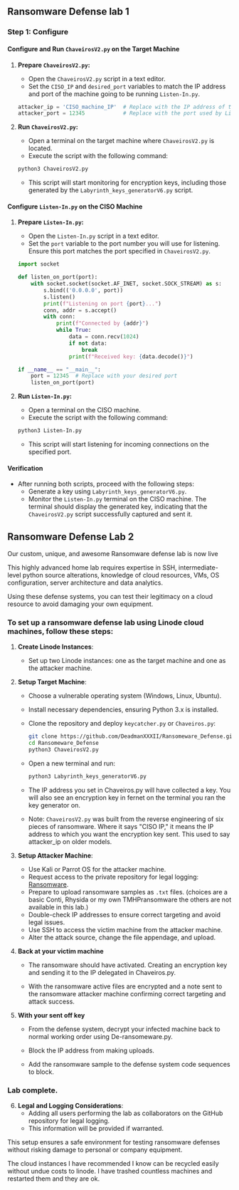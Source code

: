 ## Ransomware Defense lab 1

### Step 1: Configure

#### **Configure and Run `ChaveirosV2.py` on the Target Machine**

1. **Prepare `ChaveirosV2.py`:**
    - Open the `ChaveirosV2.py` script in a text editor.
    - Set the `CISO_IP` and `desired_port` variables to match the IP address and port of the machine going to be running `Listen-In.py`.

    ```python
    attacker_ip = 'CISO_machine_IP'  # Replace with the IP address of the CISO machine
    attacker_port = 12345            # Replace with the port used by Listen-In.py
    ```

2. **Run `ChaveirosV2.py`:**
    - Open a terminal on the target machine where `ChaveirosV2.py` is located.
    - Execute the script with the following command:

    ```sh
    python3 ChaveirosV2.py
    ```

    - This script will start monitoring for encryption keys, including those generated by the `Labyrinth_keys_generatorV6.py` script.

#### **Configure `Listen-In.py` on the CISO Machine**

1. **Prepare `Listen-In.py`:**
    - Open the `Listen-In.py` script in a text editor.
    - Set the `port` variable to the port number you will use for listening. Ensure this port matches the port specified in `ChaveirosV2.py`.

    ```python
    import socket

    def listen_on_port(port):
        with socket.socket(socket.AF_INET, socket.SOCK_STREAM) as s:
            s.bind(('0.0.0.0', port))
            s.listen()
            print(f"Listening on port {port}...")
            conn, addr = s.accept()
            with conn:
                print(f"Connected by {addr}")
                while True:
                    data = conn.recv(1024)
                    if not data:
                        break
                    print(f"Received key: {data.decode()}")

    if __name__ == "__main__":
        port = 12345  # Replace with your desired port
        listen_on_port(port)
    ```

2. **Run `Listen-In.py`:**
    - Open a terminal on the CISO machine.
    - Execute the script with the following command:

    ```sh
    python3 Listen-In.py
    ```

    - This script will start listening for incoming connections on the specified port.

#### **Verification**

- After running both scripts, proceed with the following steps:
  - Generate a key using `Labyrinth_keys_generatorV6.py`.
  - Monitor the `Listen-In.py` terminal on the CISO machine. The terminal should display the generated key, indicating that the `ChaveirosV2.py` script successfully captured and sent it.



## Ransomware Defense Lab 2

Our custom, unique, and awesome Ransomware defense lab is now live

This highly advanced home lab requires expertise in SSH, intermediate-level python source alterations, knowledge of cloud resources, VMs, OS configuration, server architecture and data analytics.

Using these defense systems, you can test their legitimacy on a cloud resource to avoid damaging your own equipment.

### To set up a ransomware defense lab using Linode cloud machines, follow these steps:

1. **Create Linode Instances**:
   - Set up two Linode instances: one as the target machine and one as the attacker machine.

2. **Setup Target Machine**:
   - Choose a vulnerable operating system (Windows, Linux, Ubuntu).
   - Install necessary dependencies, ensuring Python 3.x is installed.
   - Clone the repository and deploy `keycatcher.py` or `Chaveiros.py`:

     ```bash
     git clone https://github.com/DeadmanXXXII/Ransomeware_Defense.git
     cd Ransomeware_Defense
     python3 ChaveirosV2.py
     ```

   - Open a new terminal and run:

     ```bash
     python3 Labyrinth_keys_generatorV6.py
     ```

   - The IP address you set in Chaveiros.py will have collected a key. You will also see an encryption key in fernet on the terminal you ran the key generator on.

   - Note: `ChaveirosV2.py` was built from the reverse engineering of six pieces of ransomware. Where it says "CISO IP," it means the IP address to which you want the encryption key sent.
This used to say attacker_ip on older models.

3. **Setup Attacker Machine**:
   - Use Kali or Parrot OS for the attacker machine.
   - Request access to the private repository for legal logging: [Ransomware](https://github.com/DeadmanXXXII/Ransomeware).
   - Prepare to upload ransomware samples as `.txt` files. (choices are a basic Conti, Rhysida or my own TMHPransomware the others are not available in this lab.)
   - Double-check IP addresses to ensure correct targeting and avoid legal issues.
   - Use SSH to access the victim machine from the attacker machine.
   - Alter the attack source, change the file appendage, and upload.

4. **Back at your victim machine**
   - The ransomware should have activated. 
Creating an encryption key and sending it to the IP delegated in Chaveiros.py.
 
   - With the ransomware active files are encrypted and a note sent to the ransomware attacker machine confirming correct targeting and attack success.

5. **With your sent off key**

   - From the defense system, decrypt your infected machine back to normal working order using De-ransomeware.py.

   - Block the IP address from making uploads.

   - Add the ransomware sample to the defense system code sequences to block.

### Lab complete.



6. **Legal and Logging Considerations**:
   - Adding all users performing the lab as collaborators on the GitHub repository for legal logging. 
   - This information will be provided if warranted.

This setup ensures a safe environment for testing ransomware defenses without risking damage to personal or company equipment.

The cloud instances I have recommended I know can be recycled easily without undue costs to linode. I have trashed countless machines and restarted them and they are ok.
